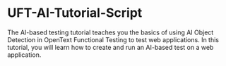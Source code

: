 # UFT-AI-Tutorial-Script
The AI-based testing tutorial teaches you the basics of using AI Object Detection in OpenText Functional Testing to test web applications.  In this tutorial, you will learn how to create and run an AI-based test on a web application.
